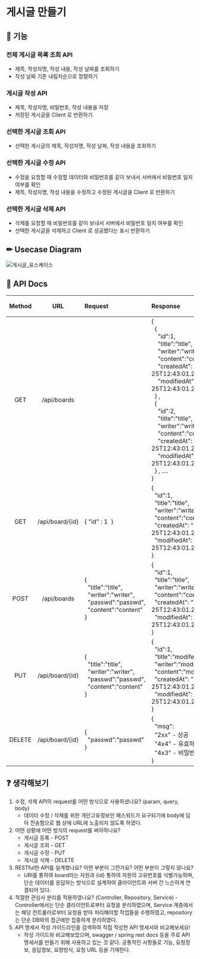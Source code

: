 # 게시글 만들기

## 🔨 기능
### 전체 게시글 목록 조회 API
- 제목, 작성자명, 작성 내용, 작성 날짜를 조회하기
- 작성 날짜 기준 내림차순으로 정렬하기
### 게시글 작성 API 
- 제목, 작성자명, 비밀번호, 작성 내용을 저장
- 저장된 게시글을 Client 로 반환하기
### 선택한 게시글 조회 API 
- 선택한 게시글의 제목, 작성자명, 작성 날짜, 작성 내용을 조회하기 
### 선택한 게시글 수정 API
- 수정을 요청할 때 수정할 데이터와 비밀번호를 같이 보내서 서버에서 비밀번호 일치 여부를 확인
- 제목, 작성자명, 작성 내용을 수정하고 수정된 게시글을 Client 로 반환하기
### 선택한 게시글 삭제 API
- 삭제를 요청할 때 비밀번호를 같이 보내서 서버에서 비밀번호 일치 여부를 확인
- 선택한 게시글을 삭제하고 Client 로 성공했다는 표시 반환하기

## ✏ Usecase Diagram
![게시글_유스케이스](https://user-images.githubusercontent.com/72076023/216767627-3d466878-4fb9-47a9-b148-771579d1a344.png)


## 📜 API Docs

| Method | URL | Request | Response | 기능 |
| :-------: | :---: | :---| :--- | :----: |
| GET | /api/boards | | {<br>&nbsp;&nbsp;{<br>&nbsp;&nbsp;&nbsp;&nbsp;"id":1,<br>&nbsp;&nbsp;&nbsp;&nbsp;"title":"title",<br>&nbsp;&nbsp;&nbsp;&nbsp;"writer":"writer",<br>&nbsp;&nbsp;&nbsp;&nbsp;"content":"content",<br>&nbsp;&nbsp;&nbsp;&nbsp;"createdAt": "2022-07-25T12:43:01.226062”,<br>&nbsp;&nbsp;&nbsp;&nbsp;"modifiedAt": "2022-07-25T12:43:01.226062”,<br>&nbsp;&nbsp;}&nbsp;,<br>&nbsp;&nbsp;{<br>&nbsp;&nbsp;&nbsp;&nbsp;"id":2,<br>&nbsp;&nbsp;&nbsp;&nbsp;"title":"title",<br>&nbsp;&nbsp;&nbsp;&nbsp;"writer":"writer",<br>&nbsp;&nbsp;&nbsp;&nbsp;"content":"content",<br>&nbsp;&nbsp;&nbsp;&nbsp;"createdAt": "2022-07-25T12:43:01.226062”,<br>&nbsp;&nbsp;&nbsp;&nbsp;"modifiedAt": "2022-07-25T12:43:01.226062”,<br>&nbsp;&nbsp;}&nbsp;, ....<br>} | 전체 게시글 조회 
| GET | /api/board/{id} | {&nbsp;"id" : 1&nbsp; } | {<br>&nbsp;&nbsp;"id":1,<br>&nbsp;&nbsp;"title":"title",<br>&nbsp;&nbsp;"writer":"writer",<br>&nbsp;&nbsp;"content":"content",<br>&nbsp;&nbsp;"createdAt": "2022-07-25T12:43:01.226062”,<br>&nbsp;&nbsp;"modifiedAt": "2022-07-25T12:43:01.226062”,<br>}|선택 게시글 조회|
| POST | /api/boards | {<br>&nbsp;&nbsp;"title":"title",<br>&nbsp;&nbsp;"writer":"writer",<br>&nbsp;&nbsp;"passwd":"passwd",<br>&nbsp;&nbsp;"content":"content"<br>}| {<br>&nbsp;&nbsp;"id":1,<br>&nbsp;&nbsp;"title":"title",<br>&nbsp;&nbsp;"writer":"writer",<br>&nbsp;&nbsp;"content":"content",<br>&nbsp;&nbsp;"createdAt": "2022-07-25T12:43:01.226062”,<br>&nbsp;&nbsp;"modifiedAt": "2022-07-25T12:43:01.226062”,<br>} |게시글 등록|
| PUT | /api/board/{id} | {<br>&nbsp;&nbsp;"title":"title",<br>&nbsp;&nbsp;"writer":"writer",<br>&nbsp;&nbsp;"passwd":"passwd",<br>&nbsp;&nbsp;"content":"content"<br>}| {<br>&nbsp;&nbsp;"id":1,<br>&nbsp;&nbsp;"title":"modifedtitle",<br>&nbsp;&nbsp;"writer":"modifedwriter",<br>&nbsp;&nbsp;"content":"modifedcontent",<br>&nbsp;&nbsp;"createdAt": "2022-07-25T12:43:01.226062”,<br>&nbsp;&nbsp;"modifiedAt": "2022-07-25T12:43:01.226062”,<br>} |게시글 수정|
| DELETE | /api/board/{id} | {<br>&nbsp;&nbsp;"passwd":"passwd"<br>}| {<br>&nbsp;&nbsp;"msg":<br> &nbsp;&nbsp;"2xx" - 성공<br>&nbsp;&nbsp;"4x4" - 유효하지 않은 id<br>&nbsp;&nbsp;"4x3" - 비밀번호 불일치<br>} |게시글 삭제|


## ❓ 생각해보기
1. 수정, 삭제 API의 request를 어떤 방식으로 사용하셨나요? (param, query, body)
    - 데이터 수정 / 삭제를 위한 개인고유정보인 패스워드가 요구되기에 body에 담아 전송함으로 웹 상에 URL에 노출되지 않도록 하였다.
2. 어떤 상황에 어떤 방식의 request를 써야하나요?
    - 게시글 등록 - POST
    - 게시글 조회 - GET
    - 게시글 수정 - PUT
    - 게시글 삭제 - DELETE
3. RESTful한 API를 설계했나요? 어떤 부분이 그런가요? 어떤 부분이 그렇지 않나요?
    - URI를 통하여 board라는 자원과 {id} 통하여 자원의 고유번호를 식별가능하며, 단순 데이터를 응답하는 방식으로 설계하여 클라이언트와 서버 간 느슨하게 연결되어 있다.
4. 적절한 관심사 분리를 적용하였나요? (Controller, Repository, Service)
    -Controller에서는 단순 클라이언트로부터 요청을 분리하였으며, Service 계층에서는 해당 컨트롤러로부터 요청을 받아 처리해야할 작업들을 수행하였고, repository는 단순 DB와의 접근에만 집중하게 분리하였다.
5. API 명세서 작성 가이드라인을 검색하여 직접 작성한 API 명세서와 비교해보세요!
    - 작성 가이드와 비교해보았으며, swagger / spring rest docs 등을 주로 API 명세서를 만들기 위해 사용하고 있는 것 같다. 공통적인 사항들로 기능, 요청정보, 응답정보, 요청방식, 요청 URL 등을 기재한다.
